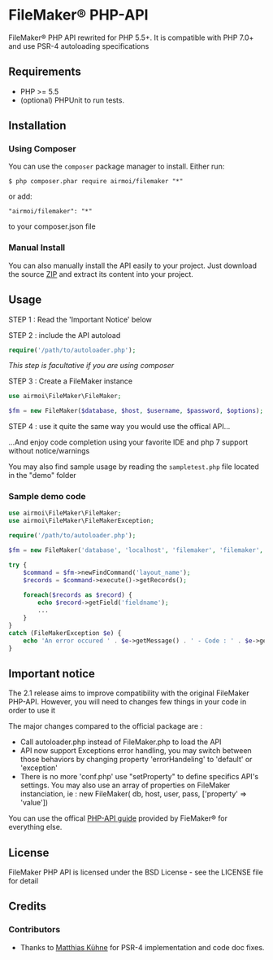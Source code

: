 # FileMaker® PHP-API
FileMaker® PHP API rewrited for PHP 5.5+.
It is compatible with PHP 7.0+ and use PSR-4 autoloading specifications

## Requirements

* PHP >= 5.5
* (optional) PHPUnit to run tests.

## Installation

### Using Composer
You can use the `composer` package manager to install. Either run:

    $ php composer.phar require airmoi/filemaker "*"

or add:

    "airmoi/filemaker": "*"

to your composer.json file

### Manual Install

You can also manually install the API easily to your project. Just download the source [ZIP](https://github.com/airmoi/FileMaker/archive/master.zip) and extract its content into your project.

## Usage

STEP 1 : Read the 'Important Notice' below

STEP 2 : include the API autoload

```php
require('/path/to/autoloader.php');
```
*This step is facultative if you are using composer*

STEP 3 : Create a FileMaker instance
```php
use airmoi\FileMaker\FileMaker;

$fm = new FileMaker($database, $host, $username, $password, $options);
```

STEP 4 : use it quite the same way you would use the offical API...

...And enjoy code completion using your favorite IDE and php 7 support without notice/warnings

You may also find sample usage by reading the `sampletest.php` file located in the "demo" folder 

### Sample demo code

```php
use airmoi\FileMaker\FileMaker;
use airmoi\FileMaker\FileMakerException;

require('/path/to/autoloader.php');

$fm = new FileMaker('database', 'localhost', 'filemaker', 'filemaker', ['prevalidate' => true]);

try {
    $command = $fm->newFindCommand('layout_name');
    $records = $command->execute()->getRecords(); 
    
    foreach($records as $record) {
        echo $record->getField('fieldname');
        ...
    }
} 
catch (FileMakerException $e) {
    echo 'An error occured ' . $e->getMessage() . ' - Code : ' . $e->getCode();
}
```

## Important notice

The 2.1 release aims to improve compatibility with the original FileMaker PHP-API.
However, you will need to changes few things in your code in order to use it

The major changes compared to the official package are : 

* Call autoloader.php instead of FileMaker.php to load the API
* API now support Exceptions error handling, you may switch between those behaviors by changing property 'errorHandeling' to 'default' or 'exception'
* There is no more 'conf.php' use "setProperty" to define specifics API's settings. You may also use an array of properties on FileMaker instanciation, ie : new FileMaker( db, host, user, pass, ['property' => 'value'])

You can use the offical [PHP-API guide](https://fmhelp.filemaker.com/docs/14/fr/fms14_cwp_guide.pdf) provided by FieMaker® for everything else.

## License
FileMaker PHP API is licensed under the BSD License - see the LICENSE file for detail

## Credits

### Contributors

- Thanks to [Matthias Kühne](https://github.com/MatthiasKuehneEllerhold) for PSR-4 implementation and code doc fixes.
